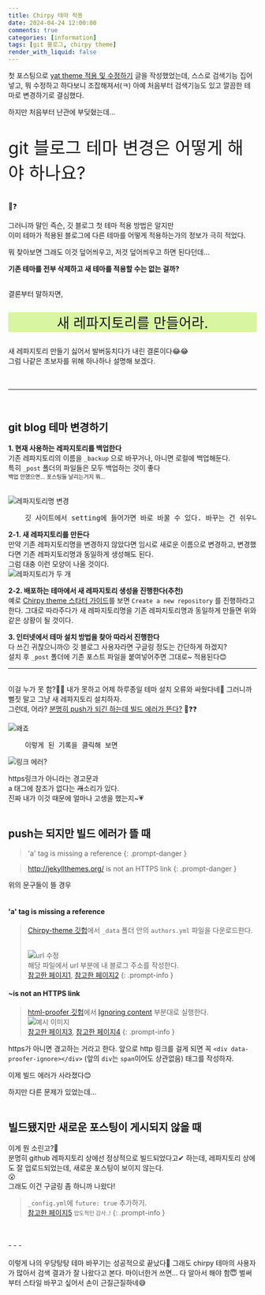 ```yaml
---
title: Chirpy 테마 적용
date: 2024-04-24 12:00:00
comments: true
categories: [information]
tags: [git 블로그, chirpy theme]
render_with_liquid: false
---
```


첫 포스팅으로 [yat theme 적용 및 수정하기](https://jsh0924.github.io/posts/blog-start/) 글을 작성했었는데, 스스로 검색기능 집어넣고, 뭐 수정하고 하다보니 조잡해져서(ㅋ) 아예 처음부터 검색기능도 있고 깔끔한 테마로 변경하기로 결심했다.  
  
하지만 처음부터 난관에 부딪혔는데...  
  
<p style="font-size: 250%;">git 블로그 테마 변경은 어떻게 해야 하나요?</p>
  
🙂❓  
  
그러니까 말인 즉슨, 깃 블로그 첫 테마 적용 방법은 알지만  
이미 테마가 적용된 블로그에 다른 테마를 어떻게 적용하는가의 정보가 극히 적었다.  
  
뭐 찾아보면 그래도 이것 덮어씌우고, 저것 덮어씌우고 하면 된다던데...  
  
__기존 테마를 전부 삭제하고 새 테마를 적용할 수는 없는 걸까?__  
  
<br>
결론부터 말하자면,
<p style="font-size: 200%; background: #d8f5a2; text-align: center;">새 레파지토리를 만들어라.</p>  
  
새 레파지토리 만들기 싫어서 발버둥치다가 내린 결론이다😂😂  
그럼 나같은 초보자를 위해 하나하나 설명해 보겠다.  
<br>
<br>
- - -
<br>

## git blog 테마 변경하기

__1\. 현재 사용하는 레파지토리를 백업한다__  
기존 레파지토리의 이름을 `_backup` 으로 바꾸거나, 아니면 로컬에 백업해둔다.  
특히 `_post` 폴더의 파일들은 모두 백업하는 것이 좋다  
<span style="font-size: 80%;">백업 안했으면... 포스팅들 날리는거지 뭐...</span>  
<br>

![레파지토리명 변경](https://jsh0924.github.io/assets/images/posts/post_240424_1.png)  
<pre>
	깃 사이트에서 setting에 들어가면 바로 바꿀 수 있다. 바꾸는 건 쉬우니까 걱정 말고 바꾸자.
</pre>
  
__2-1\. 새 레파지토리를 만든다__  
만약 기존 레파지토리명을 변경하지 않았다면 임시로 새로운 이름으로 변경하고, 변경했다면 기존 레파지토리명과 동일하게 생성해도 된다.  
그럼 대충 이런 모양이 나올 것이다.  
![레파지토리가 두 개](https://jsh0924.github.io/assets/images/posts/post_240424_2.png)  
  
__2-2\. 배포하는 테마에서 새 레파지토리 생성을 진행한다(추천)__  
예로 [Chirpy theme 스타터 가이드](https://chirpy.cotes.page/posts/getting-started/#option-1-using-the-chirpy-starter)를 보면 `Create a new repository` 를 진행하라고 한다. 그대로 따라주다가 새 레파지토리명을 기존 레파지토리명과 동일하게 만들면 위와 같은 상황이 될 것이다.  
  
__3\. 인터넷에서 테마 설치 방법을 찾아 따라서 진행한다__  
다 쓰긴 귀찮으니까😗 깃 블로그 사용자라면 구글링 정도는 간단하게 하겠지?  
설치 후 `_post` 폴더에 기존 포스트 파일을 붙여넣어주면 그대로~ 적용된다😊  
  
- - -
<br>
이걸 누가 못 함?🤷‍♀️  
내가 못하고 어제 하루종일 테마 설치 오류와 싸웠다네🥶  
그러니까 뻘짓 말고 그냥 새 레파지토리 설치하자.  
  
<br>
그런데, 어라?  
<u>분명히 push가 되긴 하는데 빌드 에러가 뜬다?</u>  
🤔❓❓  

![왜죠](https://jsh0924.github.io/assets/images/posts/post_240424_3.png)  
<pre>
	이렇게 된 기록을 클릭해 보면  
</pre>
  
![링크 에러?](https://jsh0924.github.io/assets/images/posts/post_240424_4.png)  
  
https링크가 아니라는 경고문과  
a 태그에 참조가 없다는 ~~개~~소리가 있다.  
진짜 내가 이것 때문에 얼마나 고생을 했는지~💗  
<br>

## push는 되지만 빌드 에러가 뜰 때  

> 'a' tag is missing a reference
{: .prompt-danger }

> http://jekyllthemes.org/ is not an HTTPS link
{: .prompt-danger }

위의 문구들이 뜰 경우  
<br>

#### 'a' tag is missing a reference

> [Chirpy-theme 깃헙](https://github.com/cotes2020/jekyll-theme-chirpy/tree/84ea68cab0c09492162aa9672421bca16651e689/_data)에서 `_data` 폴더 안의 `authors.yml` 파일을 다운로드한다.  
><br>
>
> ![url 수정](https://jsh0924.github.io/assets/images/posts/post_240424_5.png)  
> 해당 파일에서 url 부분에 내 블로그 주소를 작성한다.  
> [참고한 페이지1], [참고한 페이지2]
{: .prompt-info }

#### ~is not an HTTPS link

> [html-proofer 깃헙](https://github.com/gjtorikian/html-proofer?tab=readme-ov-file)에서 [Ignoring content](https://github.com/gjtorikian/html-proofer?tab=readme-ov-file#ignoring-content) 부분대로 실행한다.  
> ![예시 이미지](https://jsh0924.github.io/assets/images/posts/post_240424_6.png)  
> [참고한 페이지3], [참고한 페이지4]
{: .prompt-info }

https가 아니면 경고하는 거라고 한다. 앞으로 http 링크를 걸게 되면 꼭 `<div data-proofer-ignore></div>` (앞의 `div`는 `span`이어도 상관없음) 태그를 작성하자.  

이제 빌드 에러가 사라졌다😊  
  
하지만 다른 문제가 있었는데...  
<br>
  
## 빌드됐지만 새로운 포스팅이 게시되지 않을 때
이게 뭔 소린고?🤔  
분명히 github 레파지토리 상에선 정상적으로 빌드되었다고✔ 하는데, 레파지토리 상에도 잘 업로드되었는데, 새로운 포스팅이 보이지 않는다.  
😮  
그래도 이건 구글링 좀 하니까 나왔다!
> `_config.yml`에 `future: true` 추가하기.  
[참고한 페이지5] <span style="font-size: 80%;"> 압도적인 감사..!</span>
{: .prompt-info }
<br>
<br>
- - -
<br>
<br>
이렇게 나의 우당탕탕 테마 바꾸기는 성공적으로 끝났다🥳  
그래도 chirpy 테마의 사용자가 많아서 검색 결과가 잘 나왔다고 본다.  
마이너한거 쓰면... 다 알아서 해야 함😇  
벌써부터 스타일 바꾸고 싶어서 손이 근질근질하네😅  


[참고한 페이지1]: https://talk.jekyllrb.com/t/chirpy-theme-a-tag-is-missing-a-reference/8731/2
[참고한 페이지2]: https://github.com/cotes2020/jekyll-theme-chirpy/issues/1403
[참고한 페이지3]: https://github.com/gjtorikian/html-proofer/issues/799
[참고한 페이지4]: https://github.com/gjtorikian/html-proofer?tab=readme-ov-file#ignoring-content
[참고한 페이지5]: https://sehooni.github.io/blog/github_blog_not_shown/


